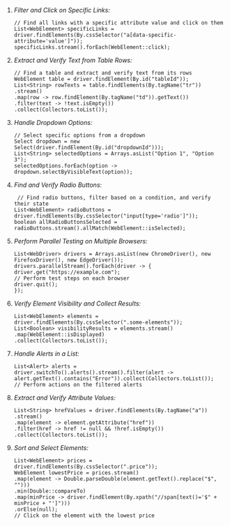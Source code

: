 1. *Filter and Click on Specific Links:*
   ```
   // Find all links with a specific attribute value and click on them
   List<WebElement> specificLinks = driver.findElements(By.cssSelector("a[data-specific-attribute='value']"));
   specificLinks.stream().forEach(WebElement::click);
   ```

2. *Extract and Verify Text from Table Rows:*
   ```
   // Find a table and extract and verify text from its rows
   WebElement table = driver.findElement(By.id("tableId"));
   List<String> rowTexts = table.findElements(By.tagName("tr"))
   .stream()
   .map(row -> row.findElement(By.tagName("td")).getText())
   .filter(text -> !text.isEmpty())
   .collect(Collectors.toList());
   ```


3. *Handle Dropdown Options:*
   ```
   // Select specific options from a dropdown
   Select dropdown = new Select(driver.findElement(By.id("dropdownId")));
   List<String> selectedOptions = Arrays.asList("Option 1", "Option 3");
   selectedOptions.forEach(option -> dropdown.selectByVisibleText(option));
   ```

4. *Find and Verify Radio Buttons:*
   ```
    // Find radio buttons, filter based on a condition, and verify their state
   List<WebElement> radioButtons = driver.findElements(By.cssSelector("input[type='radio']"));
   boolean allRadioButtonsSelected = radioButtons.stream().allMatch(WebElement::isSelected);
   ```

5. *Perform Parallel Testing on Multiple Browsers:*
   ```
   List<WebDriver> drivers = Arrays.asList(new ChromeDriver(), new FirefoxDriver(), new EdgeDriver());
   drivers.parallelStream().forEach(driver -> {
   driver.get("https://example.com");
   // Perform test steps on each browser
   driver.quit();
   });
   ```


6. *Verify Element Visibility and Collect Results:*
   ```
   List<WebElement> elements = driver.findElements(By.cssSelector(".some-elements"));
   List<Boolean> visibilityResults = elements.stream()
   .map(WebElement::isDisplayed)
   .collect(Collectors.toList());
   ```

7. *Handle Alerts in a List:*
   ```
   List<Alert> alerts = driver.switchTo().alerts().stream().filter(alert -> alert.getText().contains("Error")).collect(Collectors.toList());
   // Perform actions on the filtered alerts
   ```


8. *Extract and Verify Attribute Values:*
   ```
   List<String> hrefValues = driver.findElements(By.tagName("a"))
   .stream()
   .map(element -> element.getAttribute("href"))
   .filter(href -> href != null && !href.isEmpty())
   .collect(Collectors.toList());
   ```

9. *Sort and Select Elements:*
    ```
    List<WebElement> prices = driver.findElements(By.cssSelector(".price"));
    WebElement lowestPrice = prices.stream()
    .map(element -> Double.parseDouble(element.getText().replace("$", "")))
    .min(Double::compareTo)
    .map(minPrice -> driver.findElement(By.xpath("//span[text()='$" + minPrice + "']")))
    .orElse(null);
    // Click on the element with the lowest price
    ```
